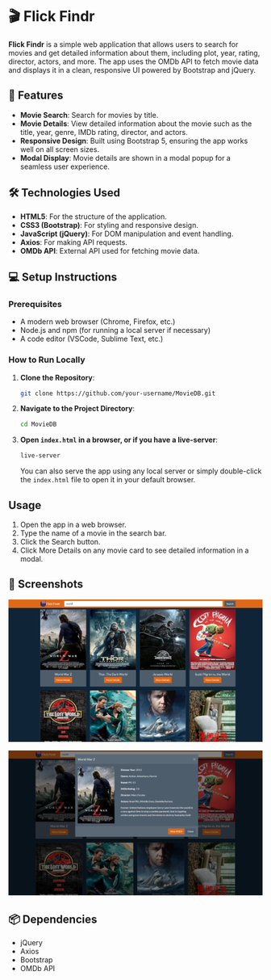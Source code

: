 # 🎬 Flick Findr

**Flick Findr** is a simple web application that allows users to search for movies and get detailed information about them, including plot, year, rating, director, actors, and more. The app uses the OMDb API to fetch movie data and displays it in a clean, responsive UI powered by Bootstrap and jQuery.

## 🚀 Features

- **Movie Search**: Search for movies by title.
- **Movie Details**: View detailed information about the movie such as the title, year, genre, IMDb rating, director, and actors.
- **Responsive Design**: Built using Bootstrap 5, ensuring the app works well on all screen sizes.
- **Modal Display**: Movie details are shown in a modal popup for a seamless user experience.

## 🛠️ Technologies Used

- **HTML5**: For the structure of the application.
- **CSS3 (Bootstrap)**: For styling and responsive design.
- **JavaScript (jQuery)**: For DOM manipulation and event handling.
- **Axios**: For making API requests.
- **OMDb API**: External API used for fetching movie data.

## 💻 Setup Instructions

### Prerequisites

- A modern web browser (Chrome, Firefox, etc.)
- Node.js and npm (for running a local server if necessary)
- A code editor (VSCode, Sublime Text, etc.)

### How to Run Locally

1. **Clone the Repository**:
   ```bash
   git clone https://github.com/your-username/MovieDB.git
   ```

2. **Navigate to the Project Directory**:
   ```bash
   cd MovieDB
   ```

3. **Open `index.html` in a browser, or if you have a live-server**:
   ```bash
   live-server
   ```

   You can also serve the app using any local server or simply double-click the `index.html` file to open it in your default browser.

## Usage

1. Open the app in a web browser.
2. Type the name of a movie in the search bar.
3. Click the Search button.
4. Click More Details on any movie card to see detailed information in a modal.

## 🎥 Screenshots

<p align="center"><img width="730px" src="images/flick-findr-search.png"></p>
<p align="center"><img width="730px" src="images/flick-findr-modal.png"></p>

## 📦 Dependencies

- jQuery
- Axios
- Bootstrap
- OMDb API
